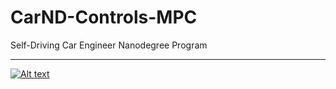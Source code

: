 # CarND-Controls-MPC
Self-Driving Car Engineer Nanodegree Program

---

[![Alt text](https://img.youtube.com/vi/-qhoUxHsdN8/0.jpg)](https://youtu.be/-qhoUxHsdN8)


